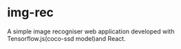 # img-rec

A simple image recogniser web application developed with Tensorflow.js(coco-ssd model)and React.
